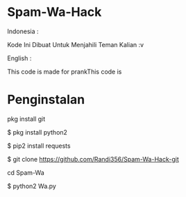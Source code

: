 # Spam-Wa-Hack

Indonesia :

Kode Ini Dibuat Untuk Menjahili Teman Kalian :v

English :

This code is made for prankThis code is

# Penginstalan

 pkg install git

$ pkg install python2

$ pip2 install requests


$ git clone https://github.com/Randi356/Spam-Wa-Hack-git

cd Spam-Wa

$ python2 Wa.py


